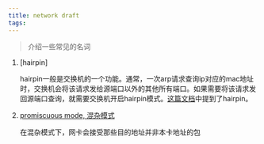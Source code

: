```yaml
---
title: network draft
tags:
---
```


> 介绍一些常见的名词

1. [hairpin]

	hairpin一般是交换机的一个功能。通常，一次arp请求查询ip对应的mac地址时，交换机会将该请求发给源端口以外的其他所有端口。如果需要将该请求发回源端口查询，就需要交换机开启hairpin模式。[这篇文档](http://blog.csdn.net/dog250/article/details/45788279)中提到了hairpin。

2. [promiscuous mode, 混杂模式](https://en.wikipedia.org/wiki/Promiscuous_mode)

	在混杂模式下，网卡会接受那些目的地址并非本卡地址的包
